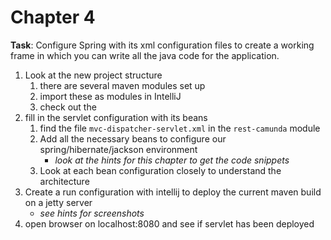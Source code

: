 # Chapter 4

**Task**: Configure Spring with its xml configuration files to create a working frame in which you can write all the java code for the application.


1. Look at the new project structure
	1. there are several maven modules set up 
	2. import these as modules in IntelliJ
	3. check out the 
2. fill in the servlet configuration with its beans
	1. find the file `mvc-dispatcher-servlet.xml` in the `rest-camunda` module
	2. Add all the necessary beans to configure our spring/hibernate/jackson environment
		* *look at the hints for this chapter to get the code snippets*
	3. Look at each bean configuration closely to understand the architecture
3. Create a run configuration with intellij to deploy the current maven build on a jetty server
	* *see hints for screenshots*
4. open browser on localhost:8080 and see if servlet has been deployed

    